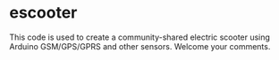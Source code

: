 escooter
========
This code is used to create a community-shared electric scooter using Arduino GSM/GPS/GPRS and other sensors. Welcome your comments. 
